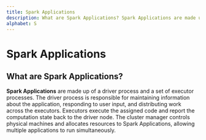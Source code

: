 ```yaml
---
title: Spark Applications
description: What are Spark Applications? Spark Applications are made up of a driver process and a set of executor processes. The driver process is responsible for maintaining information about the application, responding to user input, and distributing work across the executors.
alphabet: S
---
```


# Spark Applications

## What are Spark Applications?

**Spark Applications** are made up of a driver process and a set of executor processes. The driver process is responsible for maintaining information about the application, responding to user input, and distributing work across the executors. Executors execute the assigned code and report the computation state back to the driver node. The cluster manager controls physical machines and allocates resources to Spark Applications, allowing multiple applications to run simultaneously.
